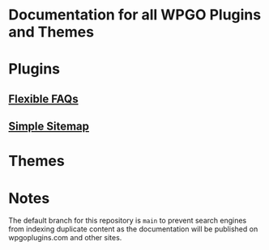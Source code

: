 # Documentation for all WPGO Plugins and Themes

# Plugins

## [Flexible FAQs](/plugins/flexible/faqs)
## [Simple Sitemap]()

# Themes

# Notes

The default branch for this repository is `main` to prevent search engines from indexing duplicate content as the documentation will be published on wpgoplugins.com and other sites.
